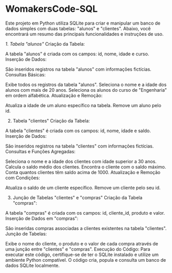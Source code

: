 # WomakersCode-SQL
 Este projeto em Python utiliza SQLite para criar e manipular um banco de dados simples com duas tabelas: "alunos" e "clientes". Abaixo, você encontrará um resumo das principais funcionalidades e instruções de uso.

*1. Tabela "alunos"*
Criação da Tabela:

A tabela "alunos" é criada com os campos: id, nome, idade e curso.
Inserção de Dados:

São inseridos registros na tabela "alunos" com informações fictícias.
Consultas Básicas:

Exibe todos os registros da tabela "alunos".
Seleciona o nome e a idade dos alunos com mais de 20 anos.
Seleciona os alunos do curso de "Engenharia" em ordem alfabética.
Atualização e Remoção:

Atualiza a idade de um aluno específico na tabela.
Remove um aluno pelo id.



2. Tabela "clientes"
Criação da Tabela:

A tabela "clientes" é criada com os campos: id, nome, idade e saldo.
Inserção de Dados:

São inseridos registros na tabela "clientes" com informações fictícias.
Consultas e Funções Agregadas:

Seleciona o nome e a idade dos clientes com idade superior a 30 anos.
Calcula o saldo médio dos clientes.
Encontra o cliente com o saldo máximo.
Conta quantos clientes têm saldo acima de 1000.
Atualização e Remoção com Condições:

Atualiza o saldo de um cliente específico.
Remove um cliente pelo seu id.



3. Junção de Tabelas "clientes" e "compras"
Criação da Tabela "compras":

A tabela "compras" é criada com os campos: id, cliente_id, produto e valor.
Inserção de Dados em "compras":

São inseridas compras associadas a clientes existentes na tabela "clientes".
Junção de Tabelas:

Exibe o nome do cliente, o produto e o valor de cada compra através de uma junção entre "clientes" e "compras".
Execução do Código:
Para executar este código, certifique-se de ter o SQLite instalado e utilize um ambiente Python compatível. O código cria, popula e consulta um banco de dados SQLite localmente.
